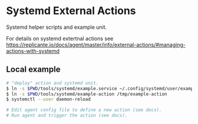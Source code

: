 # Systemd External Actions
Systemd helper scripts and example unit.

For details on systemd extertnal actions see
https://replicante.io/docs/agent/master/info/external-actions/#managing-actions-with-systemd


## Local example
```bash
# "deploy" action and systemd unit.
$ ln -s $PWD/tools/systemd/example.service ~/.config/systemd/user/example@.service
$ ln -s $PWD/tools/systemd/example-action /tmp/example-action
$ systemctl --user daemon-reload

# Edit agent config file to define a new action (see docs).
# Run agent and trigger the action (see docs).
```
